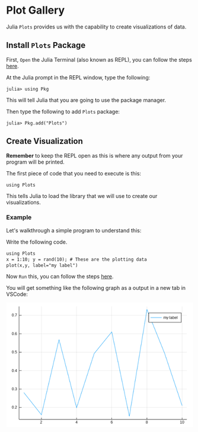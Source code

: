 # Plot Gallery

Julia `Plots` provides us with the capability to create visualizations of data.

## Install `Plots` Package
First, `Open` the Julia Terminal (also known as REPL), you can follow the steps [here](https://www.julia-vscode.org/docs/stable/userguide/runningcode/#The-Julia-REPL-1).

At the Julia prompt in the REPL window, type the following:
```
julia> using Pkg
```
This will tell Julia that you are going to use the package manager.

Then type the following to add `Plots` package:
```
julia> Pkg.add("Plots")
```
## Create Visualization
**Remember** to keep the REPL open as this is where any output from your program will be printed.

The first piece of code that you need to execute is this:
```
using Plots
```
This tells Julia to load the library that we will use to create our visualizations.

### Example

Let's walkthrough a simple program to understand this:

Write the following code.
```
using Plots
x = 1:10; y = rand(10); # These are the plotting data 
plot(x,y, label="my label")
```

Now `Run` this, you can follow the steps [here](https://www.julia-vscode.org/docs/stable/userguide/runningcode/#Running-code-in-the-Julia-REPL-1).

You will get something like the following graph as a output in a new tab in VSCode:

![Plot Graph](../images/PlotGallery/PlotGraph.png)

